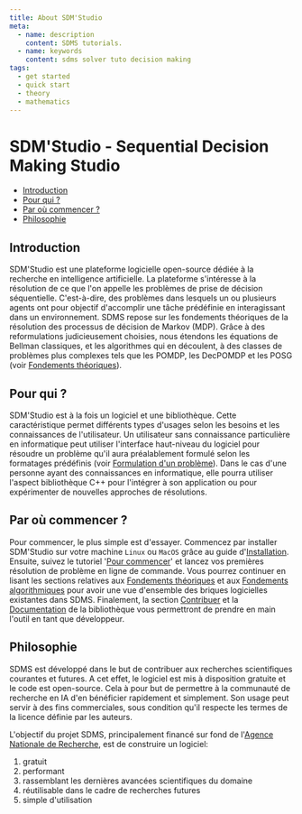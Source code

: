 ```yaml
---
title: About SDM'Studio
meta:
  - name: description
    content: SDMS tutorials.
  - name: keywords
    content: sdms solver tuto decision making 
tags:
  - get started
  - quick start
  - theory
  - mathematics
---
```


# SDM'Studio - Sequential Decision Making Studio 

  - [Introduction](#introduction)
  - [Pour qui ?](#pour-qui-)
  - [Par où commencer ?](#par-où-commencer-)
  - [Philosophie](#philosophie)
  
## Introduction

SDM'Studio est une plateforme logicielle open-source dédiée à la recherche en intelligence artificielle. La plateforme s'intéresse à la résolution de ce que l'on appelle les problèmes de prise de décision séquentielle. C'est-à-dire, des problèmes dans lesquels un ou plusieurs agents ont pour objectif d'accomplir une tâche prédéfinie en interagissant dans un environnement<!-- qu'ils observent partiellement -->. SDMS repose sur les fondements théoriques de la résolution des processus de décision de Markov (MDP). Grâce à des reformulations judicieusement choisies, nous étendons les équations de Bellman classiques, et les algorithmes qui en découlent, à des classes de problèmes plus complexes tels que les POMDP, les DecPOMDP et les POSG (voir [Fondements théoriques](/fr/tutorials/theory/)). 

## Pour qui ?

SDM'Studio est à la fois un logiciel et une bibliothèque. Cette caractéristique permet différents types d'usages selon les besoins et les connaissances de l'utilisateur. Un utilisateur sans connaissance particulière en informatique peut utiliser l'interface haut-niveau du logiciel pour résoudre un problème qu'il aura préalablement formulé selon les formatages prédéfinis (voir [Formulation d'un problème](/fr/tutorials/quickstart.html#formulation-d-un-probleme)). Dans le cas d'une personne ayant des connaissances en informatique, elle pourra utiliser l'aspect bibliothèque C++ pour l'intégrer à son application ou pour expérimenter de nouvelles approches de résolutions. 

## Par où commencer ?

Pour commencer, le plus simple est d'essayer. Commencez par installer SDM'Studio sur votre machine `Linux` ou `MacOS` grâce au guide d'[Installation](/fr/tutorials/install.html). Ensuite, suivez le tutoriel '[Pour commencer](/fr/tutorials/quickstart.html)' et lancez vos premières résolution de problème en ligne de commande. Vous pourrez continuer en lisant les sections relatives aux [Fondements théoriques](/fr/tutorials/theory/) et aux [Fondements algorithmiques](/fr/tutorials/algorithms/) pour avoir une vue d'ensemble des briques logicielles existantes dans SDMS. Finalement, la section [Contribuer](/fr/tutorials/contribute.html) et la [Documentation](/doc/) de la bibliothèque vous permettront de prendre en main l'outil en tant que développeur.

## Philosophie

SDMS est développé dans le but de contribuer aux recherches scientifiques courantes et futures. A cet effet, le logiciel est mis à disposition gratuite et le code est open-source. Cela à pour but de permettre à la communauté de recherche en IA d'en bénéficier rapidement et simplement. Son usage peut servir à des fins commerciales, sous condition qu'il respecte les termes de la licence définie par les auteurs. 

L'objectif du projet SDMS, principalement financé sur fond de l'[Agence Nationale de Recherche](https://anr.fr/), est de construire un logiciel: 
1. gratuit
2. performant 
3. rassemblant les dernières avancées scientifiques du domaine
4. réutilisable dans le cadre de recherches futures 
5. simple d'utilisation

